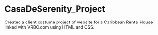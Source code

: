 # CasaDeSerenity_Project
Created a client costume project of website for a Caribbean Rental House linked with VRBO.com using HTML and CSS.  
